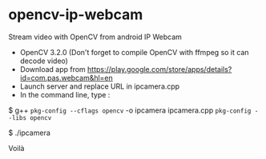 # opencv-ip-webcam
Stream video with OpenCV from android IP Webcam

- OpenCV 3.2.0 (Don't forget to compile OpenCV with ffmpeg so it can decode video)
- Download app from https://play.google.com/store/apps/details?id=com.pas.webcam&hl=en
- Launch server and replace URL in ipcamera.cpp
- In the command line, type :

$ g++ `pkg-config --cflags opencv` -o ipcamera ipcamera.cpp `pkg-config --libs opencv`

$ ./ipcamera

  Voilà
